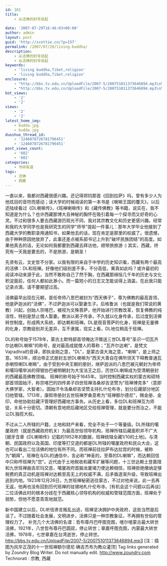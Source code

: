 ```yaml
---
id: 101
title:
    - 从活佛的封号说起
 
date: '2007-07-29T16:46:03+00:00'
author: admin
layout: post
guid: 'http://scottie.cn/?p=157'
permalink: /2007/07/29/living-buddha/
description:
    - 从活佛的封号说起
    - 从活佛的封号说起
keywords:
    - 'living buddha,Tibet,religion'
    - 'living buddha,Tibet,religion'
enclosure:
    - "http://bbs.tv.edu.cn/UploadFile/2007-5/200751011373646894.mp3\n5721367\naudio/mpeg"
    - "http://bbs.tv.edu.cn/UploadFile/2007-5/200751011373646894.mp3\n5721367\naudio/mpeg"
bot_views:
    - '2'
    - '2'
views:
    - '2'
    - '2'
latest_home_img:
    - budda.jpg
    - budda.jpg
duoshuo_thread_id:
    - '1246078726781796451'
    - '1246078726781796451'
post_views_count:
    - '602'
    - '602'
categories:
    - 书间有道
tags:
    - 活佛
    - 西藏
---
```


一直以来，我都对西藏很感兴趣。还记得郑钧那首《回到拉萨》吗，曾有多少人为他炫目的音符而感动；读大学的时候阅读的第一本书是《喇嘛王国的覆灭》，以后还陆续看过《DL喇嘛传》，《班禅喇嘛传》和《藏传佛教》等书籍，说实在，我不知道是为什么？也许西藏那博大且神秘的胸怀在吸引着每一个探寻而又好奇的心灵。不过和很多人要去西藏游历观光不同，我对其宗教文化和历史更感兴趣。经常和我的大学同学也是我研究生的同学"师爷"提起一件事儿：那年大学毕业他接到了西藏大学的教职录用通知书，如果他去的话，现在肯定是那里的权威了。很遗憾，由于种种原因他放弃了，此事还差点被系部书记上升到"破坏民族团结"的高度。如果他真去的话，无论如何我都要到西藏去拜访他，顺带旅旅游 :) 其实，西藏，终究有一天我是要去的，不是旅游，是朝圣！

先贤有云，文史哲不分家。以我有限的来自于中学的历史知识看，西藏有两个最高的活佛：DL和班禅。好像他们级别差不多，不分高低，果真如此吗？或许最初的阅读冲动来源于此，当然不敢称自己了然于胸，在西藏那绵恒几千年的历史与文化积淀面前，任何人都如此渺小。而一篇短小的日志又怎能谈得上涵盖，在此我只能记录点滴，请不要期望过高。

活佛最早出现在元朝，首任帝师八思巴被封为"西天佛子"，尊为佛教的最高首领，他是萨迦派的"活佛"，不过萨迦派可以娶妻生子。后格鲁派（也就是我们常说的黄教）兴起，创始人宗喀巴，被视为文殊菩萨，他开始进行宗教改革，恢复佛教的纯洁性，特别是禁止僧人娶妻。教派以弟子传承，不久就以化身传承，后过度到活佛转世制度。形成两大系统，即达赖和班禅。DL是观音菩萨的化身，班禅是无量佛的化身，宗教级别并无差异，互不隶属，现实上看，DL地位稍高于班禅。

DL的称号始于1578年，蒙古土默特部首领俺达汗赠送三世DL尊号"圣识一切瓦齐尔达喇DL喇嘛"的称号，是对最高成就僧人的尊称；"瓦齐尔达喇"，是梵文Vajradhra的音译，即执金刚之意，"DL"，是蒙古语大海之意，"喇嘛"，是上师之意。1653年，顺治帝正式册封五世DL喇嘛为"西天大善自在佛所领天下释教普通瓦赤喇怛喇DL喇嘛"，由于受到中央王朝的册封，继萨迦派的八思巴被元朝封为帝师和噶玛噶举派的得银协巴被明朝封为大宝法王之后，历世DL喇嘛成为受清朝册封的西藏最高佛教领袖。 班禅的称号始于1645年。当时控制西藏实权的蒙古和硕特部首领固始汗，称宗喀巴的四传弟子四世班禅洛桑却吉坚赞为"班禅博克多"（意即大佛学家，大智者）。固始汗令洛桑却吉坚赞主持扎什伦布寺，划分后藏部分地区归他管辖。1713年，康熙帝册封五世班禅罗桑意希为"班禅额尔德尼"，赐金册、金印，命他协助拉藏汗管理好西藏地方事务。从历史上看，多位DL和班禅互为师徒，关系十分密切。清朝有意地把后藏地区交给班禅管理，就是要分而治之，不能让DL独揽大权。

不过从二人所辖的户籍，土地和财产来看，完全不处于一个等量级。DL所辖的噶厦政府（就是西藏政府机关）为最高世俗领导机构，班禅所辖后藏面积并不广大[据牙含章《DL喇嘛传》记载的1952年的数据，班禅统辖全藏1/10的土地]。与清朝、民国政府以及英国、印度等打交道的都是DL所辖的噶厦政府和民众大会，这也可以看出二位活佛的地位有所不同。而班禅前往拉萨布达拉宫的时候，被称为"朝拜"。班禅在与DL的通信中，言必称"神圣的，至尊的DL喇嘛"，而达赖回信中只称呼班禅为"您"。近代由于土地税收和藏军扩展等问题，十三世达赖土登嘉措和九世班禅曲吉尼玛交恶，噶厦政府首脑龙厦竭力使达赖相信，班禅拒绝缴纳足够税费的真正动机是班禅对达赖至高无上的权威不满，后矛盾逐渐升级，导致班禅出逃到内地。1923年12月26日，九世班禅秘密逃往蒙古，不过对他来说，此一去再无返，他再也没有回到历代班禅的驻锡地札什伦布寺。[有机会这个问题以后再谈] 二位活佛此时的根本分歧在于西藏核心领导机构的权威和管辖范围方面，班禅处于弱势，但他不愿意乖乖地就范。

新中国建立以后，DL听信谗言叛乱出逃，班禅坚决拥护中央政府，这些当然是后话了。不过随着社会发展，文明进步，活佛只是一种宗教象征，不再拥有世俗的管理权力了。
补充几个大活佛的名谓：哲布尊丹巴呼图克图，喀尔喀蒙古最大转世活佛，1921年，八世哲布尊丹巴圆寂，停止转世；章嘉呼图克图，内蒙最大转世活佛，1978年，七世章嘉在台湾逝世，停止转世。
http://bbs.tv.edu.cn/UploadFile/2007-5/200751011373646894.mp3
[注：插图为风华正茂的十一世班禅额尔德尼·确吉杰布为教众灌顶]
 Tag links generated by Zoundry Blog Writer. Do not manually edit. http://www.zoundry.com 
Technorati : 宗教, 西藏